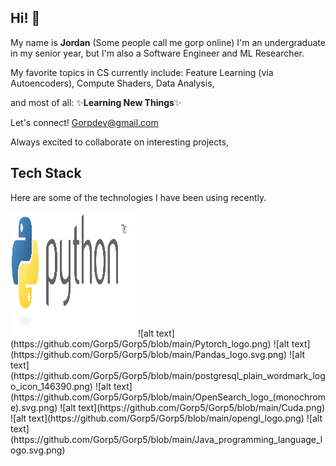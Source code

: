 ## Hi! 👋
My name is **Jordan** (Some people call me gorp online) I'm an undergraduate in my senior year, but I'm also a Software Engineer and ML Researcher.

My favorite topics in CS currently include:
Feature Learning (via Autoencoders),
Compute Shaders,
Data Analysis,

and most of all: ✨**Learning New Things**✨

Let's connect! Gorpdev@gmail.com

Always excited to collaborate on interesting projects,
## Tech Stack
Here are some of the technologies I have been using recently.

<img src="/Python_logo_and_wordmark.svg.png" width="200" height="200">
![alt text](https://github.com/Gorp5/Gorp5/blob/main/Pytorch_logo.png)
![alt text](https://github.com/Gorp5/Gorp5/blob/main/Pandas_logo.svg.png)
![alt text](https://github.com/Gorp5/Gorp5/blob/main/postgresql_plain_wordmark_logo_icon_146390.png)
![alt text](https://github.com/Gorp5/Gorp5/blob/main/OpenSearch_logo_(monochrome).svg.png)
![alt text](https://github.com/Gorp5/Gorp5/blob/main/Cuda.png)
![alt text](https://github.com/Gorp5/Gorp5/blob/main/opengl_logo.png)
![alt text](https://github.com/Gorp5/Gorp5/blob/main/Java_programming_language_logo.svg.png)


<!--
**Gorp5/Gorp5** is a ✨ _special_ ✨ repository because its `README.md` (this file) appears on your GitHub profile.

Here are some ideas to get you started:

- 🔭 I’m currently working on ...
- 🌱 I’m currently learning ...
- 👯 I’m looking to collaborate on ...
- 🤔 I’m looking for help with ...
- 💬 Ask me about ...
- 📫 How to reach me: ...
- 😄 Pronouns: ...
- ⚡ Fun fact: ...
-->
